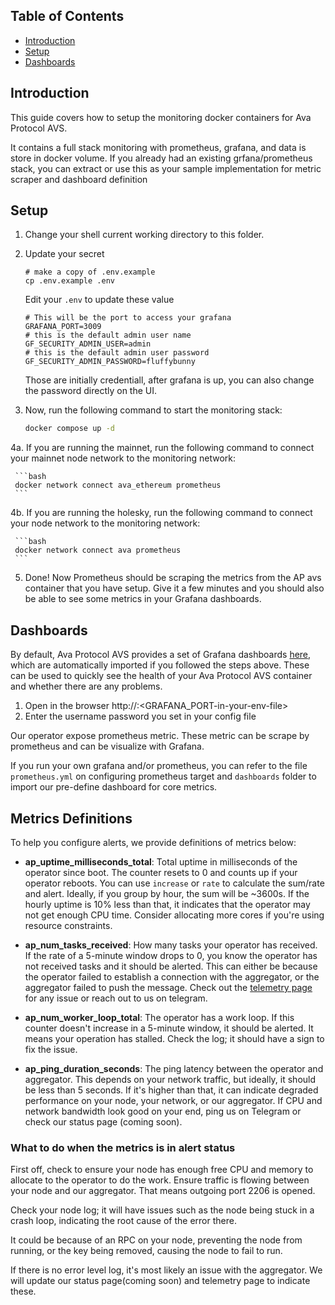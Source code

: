 ## Table of Contents <!-- omit in toc -->
- [Introduction](#introduction)
- [Setup](#setup)
- [Dashboards](#dashboards)

## Introduction

This guide covers how to setup the monitoring docker containers for Ava Protocol
AVS.

It contains a full stack monitoring with prometheus, grafana, and data is store
in docker volume. If you already had an existing grfana/prometheus stack, you
can extract or use this as your sample implementation for metric scraper and
dashboard definition


## Setup

1. Change your shell current working directory to this folder.

2. Update your secret

    ```
    # make a copy of .env.example
    cp .env.example .env
    ```

    Edit your `.env` to update these value
   
    ```
    # This will be the port to access your grafana
    GRAFANA_PORT=3009
    # this is the default admin user name
    GF_SECURITY_ADMIN_USER=admin
    # this is the default admin user password
    GF_SECURITY_ADMIN_PASSWORD=fluffybunny
    ```
   
    Those are initially credentiall, after grafana is up, you can also change the
    password directly on the UI.
   
3. Now, run the following command to start the monitoring stack:

    ```bash
    docker compose up -d
    ```

4a. If you are running the mainnet, run the following command to
    connect your mainnet node network to the monitoring network:

     ```bash
     docker network connect ava_ethereum prometheus
     ```

4b. If you are running the holesky, run the following command to
    connect your node network to the monitoring network:

     ```bash
     docker network connect ava prometheus
     ```

5. Done! Now Prometheus should be scraping the metrics from the AP avs
   container that you have setup. Give it a few minutes and you should also be
   able to see some metrics in your Grafana dashboards.


## Dashboards

By default, Ava Protocol AVS provides a set of Grafana dashboards
[here](./dashboards/), which are automatically imported if you followed the
steps above. These can be used to quickly see the health of your Ava Protocol
AVS container and whether there are any problems.

1. Open in the browser http://<your-node-ip>:<GRAFANA_PORT-in-your-env-file>
2. Enter the username password you set in your config file

Our operator expose prometheus metric. These metric can be scrape by prometheus
and can be visualize with Grafana.

If you run your own grafana and/or prometheus, you can refer to the file
`prometheus.yml` on configuring prometheus target and `dashboards` folder to import
our pre-define dashboard for core metrics.

## Metrics Definitions

To help you configure alerts, we provide definitions of metrics below:

- **ap_uptime_milliseconds_total**: Total uptime in milliseconds of the operator
  since boot. The counter resets to 0 and counts up if your operator reboots.
You can use `increase` or `rate` to calculate the sum/rate and alert. Ideally, if
you group by hour, the sum will be ~3600s. If the hourly uptime is 10% less than
that, it indicates that the operator may not get enough CPU time. Consider
allocating more cores if you're using resource constraints.

- **ap_num_tasks_received**: How many tasks your operator has received. If the
  rate of a 5-minute window drops to 0, you know the operator has not received
  tasks and it should be alerted. This can either be because the operator failed
  to establish a connection with the aggregator, or the aggregator failed to push
  the message. Check out the [telemetry page](https://aggregator.avaprotocol.org/telemetry)
  for any issue or reach out to us on telegram.

- **ap_num_worker_loop_total**: The operator has a work loop. If this counter
  doesn't increase in a 5-minute window, it should be alerted. It means your
  operation has stalled. Check the log; it should have a sign to fix the issue.

- **ap_ping_duration_seconds**: The ping latency between the operator and
  aggregator. This depends on your network traffic, but ideally, it should be
  less than 5 seconds. If it's higher than that, it can indicate degraded
  performance on your node, your network, or our aggregator. If CPU and network
  bandwidth look good on your end, ping us on Telegram or check our status page
  (coming soon).

### What to do when the metrics is in alert status

First off, check to ensure your node has enough free CPU and memory to allocate
to the operator to do the work. Ensure traffic is flowing between your node and
our aggregator. That means outgoing port 2206 is opened.

Check your node log; it will have issues such as the node being stuck in a crash
loop, indicating the root cause of the error there.

It could be because of an RPC on your node, preventing the node from running, or
the key being removed, causing the node to fail to run.

If there is no error level log, it's most likely an issue with the aggregator.
We will update our status page(coming soon) and telemetry page to indicate these.
